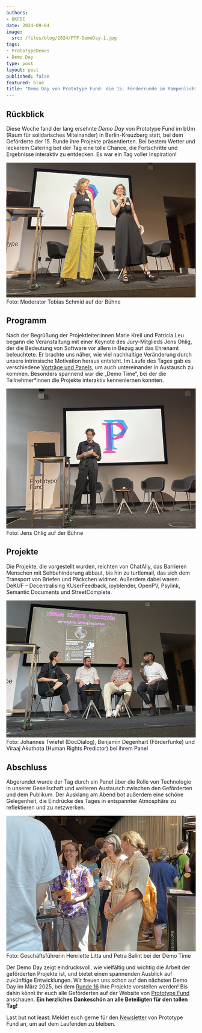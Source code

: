 ```yaml
---
authors:
- OKFDE
date: 2024-09-04
image: 
  src: /files/blog/2024/PTF-DemoDay-1.jpg
tags:
- PrototypeDemos
- Demo Day
type: post
layout: post
published: false
featured: blue
title: "Demo Day von Prototype Fund: die 15. Förderrunde im Rampenlicht"
---
```


##  Rückblick

Diese Woche fand der lang ersehnte *Demo Day* von Prototype Fund im bUm (Raum für solidarisches Miteinander) in Berlin-Kreuzberg statt, bei dem Geförderte der 15. Runde ihre Projekte präsentierten. Bei bestem Wetter und leckerem Catering bot der Tag eine tolle Chance, die Fortschritte und Ergebnisse interaktiv zu entdecken. Es war ein Tag voller Inspiration!

![Moderator Tobias Schmid auf der Bühne](/files/blog/2024/PTF-DemoDay-1.jpg)<br>
Foto: Moderator Tobias Schmid auf der Bühne

##  Programm

Nach der Begrüßung der Projektleiter:innen Marie Kreil und Patricia Leu begann die Veranstaltung mit einer Keynote des Jury-Mitglieds Jens Ohlig, der die Bedeutung von Software vor allem in Bezug auf das Ehrenamt beleuchtete. Er brachte uns näher, wie viel nachhaltige Veränderung durch unsere intrinsische Motivation heraus entsteht. Im Laufe des Tages gab es verschiedene [Vorträge und Panels](https://prototypefund.de/demo-day/), um auch untereinander in Austausch zu kommen. Besonders spannend war die „Demo Time“, bei der die Teilnehmer*innen die Projekte interaktiv kennenlernen konnten.

![Jens Ohlig auf der Bühne](/files/blog/2024/PTF-DemoDay-3.jpg)<br>
Foto: Jens Ohlig auf der Bühne

##  Projekte

Die Projekte, die vorgestellt wurden, reichten von ChatAlly, das Barrieren Menschen mit Sehbehinderung abbaut, bis hin zu turtlemail, das sich dem Transport von Briefen und Päckchen widmet. Außerdem dabei waren: DeKUF – Decentralising KUserFeedback, ipyblender, OpenPV, Psylink, Semantic Documents und StreetComplete.

![Johannes Twiefel (DocDialog), Benjamin Degenhart (Förderfunke) und Viraaj Akuthota (Human Rights Predictor) bei ihrem Panel](/files/blog/2024/PTF-DemoDay-4.jpg)<br>
Foto: Johannes Twiefel (DocDialog), Benjamin Degenhart (Förderfunke) und Viraaj Akuthota (Human Rights Predictor) bei ihrem Panel

##  Abschluss

Abgerundet wurde der Tag durch ein Panel über die Rolle von Technologie in unserer Gesellschaft und weiteren Austausch zwischen den Geförderten und dem Publikum. Der Ausklang am Abend bot außerdem eine schöne Gelegenheit, die Eindrücke des Tages in entspannter Atmosphäre zu reflektieren und zu netzwerken.

![Geschäftsführerin Henriette Litta und Petra Balint bei der Demo Time](/files/blog/2024/PTF-DemoDay-5.jpg)<br>
Foto: Geschäftsführerin Henriette Litta und Petra Balint bei der Demo Time

Der Demo Day zeigt eindrucksvoll, wie vielfältig und wichtig die Arbeit der geförderten Projekte ist, und bietet einen spannenden Ausblick auf zukünftige Entwicklungen. Wir freuen uns schon auf den nächsten Demo Day im März 2025, bei dem [Runde 16](https://prototypefund.de/projects/round-16/) ihre Projekte vorstellen werden! Bis dahin könnt ihr euch alle Geförderten auf der Website von [Prototype Fund](https://prototypefund.de/projects/) anschauen. **Ein herzliches Dankeschön an alle Beteiligten für den tollen Tag!**

Last but not least: Meldet euch gerne für den [Newsletter](https://prototypefund.de/newsletter/) von Prototype Fund an, um auf dem Laufenden zu bleiben.
